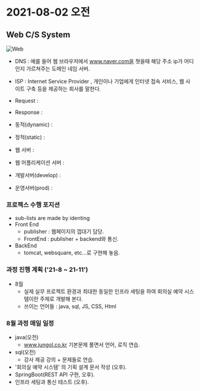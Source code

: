 # 2021-08-02 오전

## Web C/S System

![Web](https://mobidev.biz/wp-content/uploads/2021/07/3-tier-web-architecture.jpg)

+ DNS : 예를 들어 웹 브라우저에서 www.naver.com을 쳣을때 해당 주소 ip가 어디인지 가르쳐주는 도메인 네임 서버.
+ ISP : Internet Service Provider , 개인이나 기업에게 인터넷 접속 서비스, 웹 사이트 구축 등을 제공하는 회사를 말한다.
+ Request :
+ Response :
+ 동적(dynamic) :
+ 정적(static) :
+ 웹 서버 :
+ 웹 어플리케이션 서버 :

+ 개발서버(develop) :
+ 운영서버(prod) :

### 프로젝스 수행 포지션
+ sub-lists are made by identing
+ Front End
  - publisher : 웹페이지의 껍대기 담당.
  - FrontEnd : publisher + backend와 통신.
+ BackEnd
  - tomcat, websquare, etc...로 구현해 놓음.

### 과정 진행 계획 ('21-8 ~ 21-11')
+ 8월 
  - 실제 실무 프로젝트 환경과 최대한 동일한 인프라 세팅을 하여 회의실 예약 시스템이란 주제로 개발해 본다.
  - 쓰이는 언어들 : java, sql, JS, CSS, Html

### 8월 과정 매일 일정
+ java(오전)
  - www.jungol.co.kr 기본문제 풀면서 언어, 로직 연습.
+ sql(오전)
  - 강사 제공 강의 + 문제들로 연습.
+ '회의실 예약 시스템' 의 기획 설계 문서 작성 (오후).
+ SpringBoot(REST API 구현, 오후).
+ 인프라 세팅과 통신 테스트 (오후).